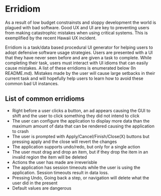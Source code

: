 # Erridiom

As a result of low budget constrainsts and sloppy development the world is plagued with bad software. Good UX and UI are key to preventing users from making catastrophic mistakes when using critical systems. This is exemplified by the recent Hawaii UX incident.

Erridiom is a task/data based procedural UI generator for helping users to adopt defensive software usage strategies. Users are presented with a UI that they have never seen before and are given a task to complete. While completing their task, users must interact with UI idioms that can easily cause mistakes. A list of these erridioms is enumerated below (In README.md). Mistakes made by the user will cause large setbacks in their current task and will hopefully help users to learn how to avoid these common bad UI instances.

## List of common erridioms
- Right before a user clicks a button, an ad appears causing the GUI to shift and the user to click something they did not intend to click
- The user can configure the application to display more data than the maximum amount of data that can be rendered causing the application to crash
- The user is prompted with Apply/Cancel/Finish/Close(X) buttons but pressing apply and the close will revert the changes
- The application supports undo/redo, but only for a single action
- The user must drag and drop an item, but if they drop the item in an invalid region the item will be deleted
- Actions the user has made are irreverisble
- The application has session timeouts while the user is using the application. Session timeouts result in data loss.
- Pressing Undo, Going back a step, or navigation will delete what the user did in the present
- Default values are dangerous
